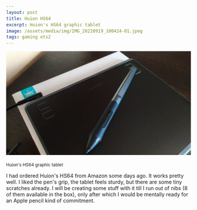 ```yaml
---
layout: post
title: Huion HS64
excerpt: Huion's HS64 graphic tablet
image: /assets/media/img/IMG_20210919_100424-01.jpeg
tags: gaming ets2
---
```


![Huion HS64](/assets/media/img/IMG_20210919_100424-01.jpeg)

<p class="gray text-center"><small>Huion's HS64 graphic tablet</small></p>

I had ordered Huion's HS64 from Amazon some days ago. It works pretty well. I liked the pen's grip, the tablet feels sturdy, but there are some tiny scratches already. I will be creating some stuff with it till I run out of nibs (8 of them available in the box), only after which I would be mentally ready for an Apple pencil kind of commitment.